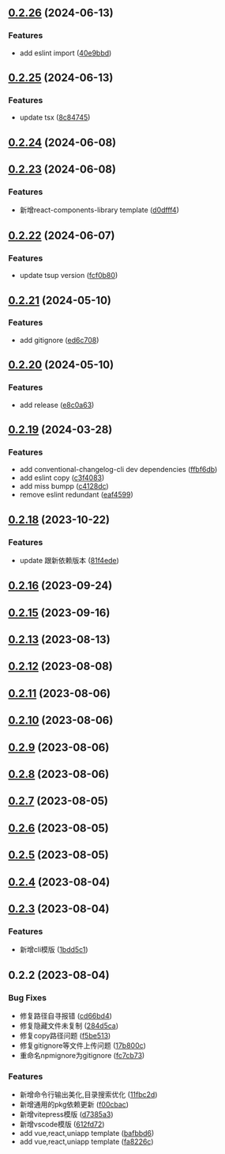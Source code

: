 ## [0.2.26](https://github.com/winchesHe/ts-start-template/compare/v0.2.25...v0.2.26) (2024-06-13)


### Features

* add eslint import ([40e9bbd](https://github.com/winchesHe/ts-start-template/commit/40e9bbd8955d5b31c248a089c99f502a2662bd48))



## [0.2.25](https://github.com/winchesHe/ts-start-template/compare/v0.2.24...v0.2.25) (2024-06-13)


### Features

* update tsx ([8c84745](https://github.com/winchesHe/ts-start-template/commit/8c84745f7555eff79e4611e774715e4214699552))



## [0.2.24](https://github.com/winchesHe/ts-start-template/compare/v0.2.23...v0.2.24) (2024-06-08)



## [0.2.23](https://github.com/winchesHe/ts-start-template/compare/v0.2.22...v0.2.23) (2024-06-08)


### Features

* 新增react-components-library template ([d0dfff4](https://github.com/winchesHe/ts-start-template/commit/d0dfff4fc4ee98f31d93aa982fb7dfdffe637152))



## [0.2.22](https://github.com/winchesHe/ts-start-template/compare/v0.2.21...v0.2.22) (2024-06-07)


### Features

* update tsup version ([fcf0b80](https://github.com/winchesHe/ts-start-template/commit/fcf0b80d658c7375ecfb60a7314070577839b1cb))



## [0.2.21](https://github.com/winchesHe/ts-start-template/compare/v0.2.20...v0.2.21) (2024-05-10)


### Features

* add gitignore ([ed6c708](https://github.com/winchesHe/ts-start-template/commit/ed6c7083a68f6fce6fe272408edc1f96895c6eed))



## [0.2.20](https://github.com/winchesHe/ts-start-template/compare/v0.2.19...v0.2.20) (2024-05-10)


### Features

* add release ([e8c0a63](https://github.com/winchesHe/ts-start-template/commit/e8c0a636b476d5c1672d021a87b67d01454d695e))



## [0.2.19](https://github.com/winchesHe/ts-start-template/compare/v0.2.18...v0.2.19) (2024-03-28)


### Features

* add conventional-changelog-cli dev dependencies ([ffbf6db](https://github.com/winchesHe/ts-start-template/commit/ffbf6db3af4752e3555e5ed1a6e2da2c6765ee52))
* add eslint copy ([c3f4083](https://github.com/winchesHe/ts-start-template/commit/c3f4083775298779d40e67bcfb38f21b4690e57e))
* add miss bumpp ([c4128dc](https://github.com/winchesHe/ts-start-template/commit/c4128dcf2b424e4e37995247cd863db337b72896))
* remove eslint redundant ([eaf4599](https://github.com/winchesHe/ts-start-template/commit/eaf45999f04d2c42693231481b8a90106319d86e))



## [0.2.18](https://github.com/winchesHe/ts-start-template/compare/v0.2.16...v0.2.18) (2023-10-22)


### Features

* update 跟新依赖版本 ([81f4ede](https://github.com/winchesHe/ts-start-template/commit/81f4eded4838855661adddff96ee6f3a6b08c56f))



## [0.2.16](https://github.com/winchesHe/ts-start-template/compare/v0.2.15...v0.2.16) (2023-09-24)



## [0.2.15](https://github.com/winchesHe/ts-start-template/compare/v0.2.13...v0.2.15) (2023-09-16)



## [0.2.13](https://github.com/winchesHe/ts-start-template/compare/v0.2.12...v0.2.13) (2023-08-13)



## [0.2.12](https://github.com/winchesHe/ts-start-template/compare/v0.2.11...v0.2.12) (2023-08-08)



## [0.2.11](https://github.com/winchesHe/ts-start-template/compare/v0.2.10...v0.2.11) (2023-08-06)



## [0.2.10](https://github.com/winchesHe/ts-start-template/compare/v0.2.9...v0.2.10) (2023-08-06)



## [0.2.9](https://github.com/winchesHe/ts-start-template/compare/v0.2.8...v0.2.9) (2023-08-06)



## [0.2.8](https://github.com/winchesHe/ts-start-template/compare/v0.2.7...v0.2.8) (2023-08-06)



## [0.2.7](https://github.com/winchesHe/ts-start-template/compare/v0.2.6...v0.2.7) (2023-08-05)



## [0.2.6](https://github.com/winchesHe/ts-start-template/compare/v0.2.5...v0.2.6) (2023-08-05)



## [0.2.5](https://github.com/winchesHe/ts-start-template/compare/v0.2.4...v0.2.5) (2023-08-05)



## [0.2.4](https://github.com/winchesHe/ts-start-template/compare/v0.2.3...v0.2.4) (2023-08-04)



## [0.2.3](https://github.com/winchesHe/ts-start-template/compare/v0.2.2...v0.2.3) (2023-08-04)


### Features

* 新增cli模版 ([1bdd5c1](https://github.com/winchesHe/ts-start-template/commit/1bdd5c1f49a08507eef66e6be2afaf243fd051a4))



## 0.2.2 (2023-08-04)


### Bug Fixes

* 修复路径自寻报错 ([cd66bd4](https://github.com/winchesHe/ts-start-template/commit/cd66bd477f64d8122704d7ed911a2bc42317ac3b))
* 修复隐藏文件未复制 ([284d5ca](https://github.com/winchesHe/ts-start-template/commit/284d5caba0318d1a531a51ec8e2d6ae85e34addf))
* 修复copy路径问题 ([f5be513](https://github.com/winchesHe/ts-start-template/commit/f5be513dabfdf6c3ab5ba921a09999e5bc25b1c3))
* 修复gitignore等文件上传问题 ([17b800c](https://github.com/winchesHe/ts-start-template/commit/17b800c5862fab7dadbfbd79233e7cb94b37b5c5))
* 重命名npmignore为gitignore ([fc7cb73](https://github.com/winchesHe/ts-start-template/commit/fc7cb7377ba4a00bc3370c922d25075425212abe))


### Features

* 新增命令行输出美化,目录搜索优化 ([11fbc2d](https://github.com/winchesHe/ts-start-template/commit/11fbc2d85c66269859a555fc68d59f255b0552cb))
* 新增通用的pkg依赖更新 ([f00cbac](https://github.com/winchesHe/ts-start-template/commit/f00cbac49627a6d72d47b13db36b289b18d67fab))
* 新增vitepress模版 ([d7385a3](https://github.com/winchesHe/ts-start-template/commit/d7385a3ab19cbb00a294ec0996c4151f4556318e))
* 新增vscode模版 ([612fd72](https://github.com/winchesHe/ts-start-template/commit/612fd7298b9e0090d6b4f563d176179d2f6a5ece))
* add vue,react,uniapp template ([bafbbd6](https://github.com/winchesHe/ts-start-template/commit/bafbbd6b5482c50d8e8775d7a2dbf1abc877e894))
* add vue,react,uniapp template ([fa8226c](https://github.com/winchesHe/ts-start-template/commit/fa8226c0e94e21ca2638dd1e4c36e0ec77a779ee))



